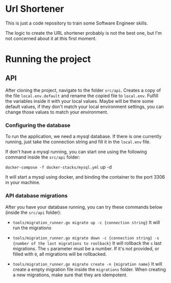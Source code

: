 # Url Shortener

This is just a code repository to train some Software Engineer skills.

The logic to create the URL shortener probably is not the best one, but I'm not concerned about it at this first moment.


# Running the project

## API

After cloning the project, navigate to the folder `src/api`. Creates a copy of the file `local.env.default` and rename the copied file to `local.env`. Fulfill the variables inside it with your local values. Maybe will be there some default values, if they don't match your local environment settings, you can change those values to match your environment. 

### Configuring the database

To run the application, we need a mysql database.
If there is one currently running, just take the connection string and fill it in the `local.env` file.

If don't have a mysql running, you can start one using the following command inside the `src/api` folder:

`docker-compose -f docker-stacks/mysql.yml` up -d

It will start a mysql using docker, and binding the container to the port 3306 in your machine.

### API database migrations 

After you have your database running, you can try these commands below (inside the `src/api` folder):

- `tools/migration_runner.go migrate up -c {connection string}`
  It will run the migrations

- `tools/migration_runner.go migrate down -c {connection string} -s {number of the last migrations to roolback}`
  It will rollback the `s` last migrations. The `s` parameter must be a number. If it's not provided, or filled with `0`, all migrations will be rollbacked.

- `tools/migration_runner.go migrate create -n {migration name}`
  It will create a empty migration file inside the `migrations` folder.  When creating a new migrations, make sure that they are idempotent.

